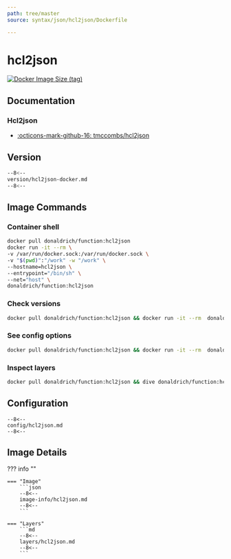 ```yaml
---
path: tree/master
source: syntax/json/hcl2json/Dockerfile

---
```


# hcl2json

[![Docker Image Size (tag)](https://img.shields.io/docker/image-size/donaldrich/function/hcl2json?color=blue&label=donaldrich/function:hcl2json&logo=docker&style=flat-square)](https://hub.docker.com/r/donaldrich/function/hcl2json)

## Documentation

### Hcl2json

* [:octicons-mark-github-16: tmccombs/hcl2json](https://github.com/tmccombs/hcl2json)

## Version

```sh
--8<--
version/hcl2json-docker.md
--8<--
```

## Image Commands

### Container shell

```sh
docker pull donaldrich/function:hcl2json
docker run -it --rm \
-v /var/run/docker.sock:/var/run/docker.sock \
-v "$(pwd)":"/work" -w "/work" \
--hostname=hcl2json \
--entrypoint="/bin/sh" \
--net="host" \
donaldrich/function:hcl2json
```

### Check versions

```sh
docker pull donaldrich/function:hcl2json && docker run -it --rm  donaldrich/function:hcl2json validate
```

### See config options

```sh
docker pull donaldrich/function:hcl2json && docker run -it --rm  donaldrich/function:hcl2json help
```

### Inspect layers

```sh
docker pull donaldrich/function:hcl2json && dive donaldrich/function:hcl2json
```

## Configuration

```
--8<--
config/hcl2json.md
--8<--
```

## Image Details

??? info ""

    === "Image"
        ```json
        --8<--
        image-info/hcl2json.md
        --8<--
        ```

    === "Layers"
        ```md
        --8<--
        layers/hcl2json.md
        --8<--
        ```
